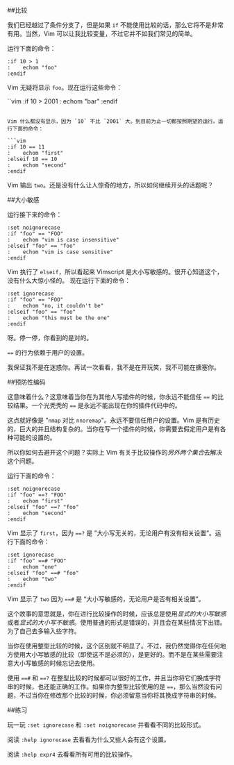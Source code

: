 ##比较

我们已经越过了条件分支了，但是如果 `if` 不能使用比较的话，那么它将不是非常有用。当然，Vim 可以让我比较变量，不过它并不如我们常见的简单。

运行下面的命令：

```vim
:if 10 > 1
:    echom "foo"
:endif
```

Vim 无疑将显示 `foo`。现在运行这些命令：

``vim
:if 10 > 2001
:    echom "bar"
:endif
```

Vim 什么都没有显示，因为 `10` 不比 `2001` 大。到目前为止一切都按照期望的运行。运行下面的命令：

```vim
:if 10 == 11
:    echom "first"
:elseif 10 == 10
:    echom "second"
:endif
```

Vim 输出 `two`。还是没有什么让人惊奇的地方，所以如何继续开头的话题呢？

##大小敏感

运行接下来的命令：

```vim
:set noignorecase
:if "foo" == "FOO"
:    echom "vim is case insensitive"
:elseif "foo" == "foo"
:    echom "vim is case sensitive"
:endif
```

Vim 执行了 `elseif`，所以看起来 Vimscript 是大小写敏感的。很开心知道这个，没有什么大惊小怪的。
现在运行下面的命令：

```vim
:set ignorecase
:if "foo" == "FOO"
:    echom "no, it couldn't be"
:elseif "foo" == "foo"
:    echom "this must be the one"
:endif
```

呀。停一停，你看到的是对的。

`==` 的行为依赖于用户的设置。

我保证我不是在迷惑你。再试一次看看，我不是在开玩笑，我不可能在搪塞你。

##预防性编码

这意味着什么？这意味着当你在为其他人写插件的时候，你永远不能信任 `==` 的比较结果。一个光秃秃的 `==` 是永远不能出现在你的插件代码中的。

这点就好像是 "`nmap` 对比 `nnoremap`"。永远不要信任用户的设置。Vim 是有历史的，巨大的并且结构复杂的。当你在写一个插件的时候，你需要去假定用户是有各种可能的设置的。

所以你如何去避开这个问题？实际上 Vim 有关于比较操作的*另外两个集合*去解决这个问题。

运行下面的命令：

```vim
:set noignorecase
:if "foo" ==? "FOO"
:    echom "first"
:elseif "foo" ==? "foo"
:    echom "second"
:endif
```

Vim 显示了 `first`，因为 `==?` 是 ”大小写无关的，无论用户有没有相关设置”。运行下面的命令：

```vim
:set ignorecase
:if "foo" ==# "FOO"
:    echom "one"
:elseif "foo" ==# "foo"
:    echom "two"
:endif
```

Vim 显示了 `two` 因为 `==#` 是 “大小写敏感的，无论用户是否有相关设置”。

这个故事的意思就是，你在进行比较操作的时候，应该总是使用*显式的大小写敏感*或者*显式的大小写不敏感*。使用普通的形式是错误的，并且会在某些情况下出错。为了自己去多输入些字符。

当你在使用整型比较的时候，这个区别就不明显了。不过，我仍然觉得你在任何地方使用大小写敏感的比较（即使这不是必须的），是更好的。而不是在某些需要注意大小写敏感的时候忘记去使用。

使用 `==#` 和 `==?` 在整型比较的时候都可以很好的工作，并且当你将它们换成字符串的时候，也还能正确的工作。如果你为整型比较使用的是 `==`，那么当然没有问题，不过当你在修改那个比较的时候，你必须留意当你将其换成字符串的时候。

##练习

玩一玩 `:set ignorecase` 和 `:set noignorecase` 并看看不同的比较形式。

阅读 `:help ignorecase` 去看看为什么又些人会有这个设置。

阅读 `:help expr4` 去看看所有可用的比较操作。

